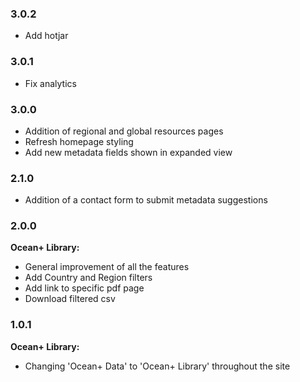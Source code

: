 ### 3.0.2

* Add hotjar

### 3.0.1

* Fix analytics

### 3.0.0

* Addition of regional and global resources pages
* Refresh homepage styling
* Add new metadata fields shown in expanded view

### 2.1.0

* Addition of a contact form to submit metadata suggestions

### 2.0.0

**Ocean+ Library:**

* General improvement of all the features
* Add Country and Region filters
* Add link to specific pdf page
* Download filtered csv

### 1.0.1

**Ocean+ Library:**

* Changing 'Ocean+ Data' to 'Ocean+ Library' throughout the site
